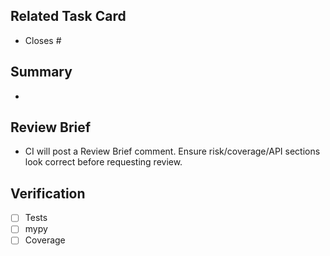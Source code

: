 ## Related Task Card
- Closes #

## Summary
-

## Review Brief
- CI will post a Review Brief comment. Ensure risk/coverage/API sections look correct before requesting review.

## Verification
- [ ] Tests
- [ ] mypy
- [ ] Coverage
